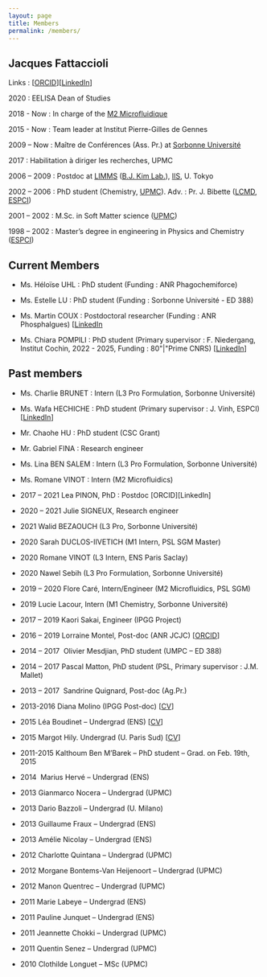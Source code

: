 ```yaml
---
layout: page
title: Members
permalink: /members/
---
```


## Jacques Fattaccioli

Links : [[ORCID](https://orcid.org/0000-0002-0095-2576)][[LinkedIn](https://www.linkedin.com/in/jacquesfattaccioli/)]

2020 : EELISA Dean of Studies

2018 - Now : In charge of the [M2 Microfluidique](https://microfluidics-master.fr/) 

2015 - Now : Team leader at Institut Pierre-Gilles de Gennes

2009 – Now : Maître de Conférences (Ass. Pr.) at [Sorbonne Université](http://www.sorbonne-universite.fr/)

2017 : Habilitation à diriger les recherches, UPMC  

2006 – 2009 : Postdoc at [LIMMS](http://limmshp.iis.u-tokyo.ac.jp/) ([B.J. Kim Lab.](http://www.kimlab.iis.u-tokyo.ac.jp/english/index.html)), [IIS](http://iis.u-tokyo.ac.jp/), U. Tokyo  

2002 – 2006 : PhD student (Chemistry, [UPMC](http://www.upmc.fr/)). Adv. : Pr. J. Bibette ([LCMD](https://www.lcmd.espci.fr/), [ESPCI](http://www.espci.fr/)) 

2001 – 2002 : M.Sc. in Soft Matter science ([UPMC](http://www.upmc.fr/)) 

1998 – 2002 : Master’s degree in engineering in Physics and Chemistry ([ESPCI](http://www.espci.fr/))

## Current Members

- Ms. Héloïse UHL : PhD student (Funding : ANR Phagochemiforce)

- Ms. Estelle LU : PhD student (Funding : Sorbonne Université - ED 388)

- Ms. Martin COUX : Postdoctoral researcher (Funding : ANR Phosphalgues) [[LinkedIn](https://www.linkedin.com/in/martin-coux/)

- Ms. Chiara POMPILI : PhD student (Primary supervisor : F. Niedergang, Institut Cochin, 2022 - 2025, Funding : 80"|"Prime CNRS) [[LinkedIn](https://www.linkedin.com/in/chiara-pompili-855320230/)]



## Past members

- Ms. Charlie BRUNET : Intern (L3 Pro Formulation, Sorbonne Université)

- Ms. Wafa HECHICHE : PhD student (Primary supervisor : J. Vinh, ESPCI) [[LinkedIn](https://www.linkedin.com/in/wafa-hechiche-a37248144/)]

- Mr. Chaohe HU : PhD student (CSC Grant)

- Mr. Gabriel FINA : Research engineer

- Ms. Lina BEN SALEM : Intern (L3 Pro Formulation, Sorbonne Université)

- Ms. Romane VINOT : Intern (M2 Microfluidics)

- 2017 – 2021 Lea PINON, PhD : Postdoc [ORCID][LinkedIn]

- 2020 – 2021 Julie SIGNEUX, Research engineer

- 2021 Walid BEZAOUCH (L3 Pro, Sorbonne Université)

- 2020 Sarah DUCLOS-IIVETICH (M1 Intern, PSL SGM Master)

- 2020 Romane VINOT (L3 Intern, ENS Paris Saclay)

- 2020 Nawel Sebih (L3 Pro Formulation, Sorbonne Université)

- 2019 – 2020 Flore Caré, Intern/Engineer (M2 Microfluidics, PSL SGM)

- 2019 Lucie Lacour, Intern (M1 Chemistry, Sorbonne Université)

- 2017 – 2019 Kaori Sakai, Engineer (IPGG Project)

- 2016 – 2019 Lorraine Montel, Post-doc (ANR JCJC) [[ORCID](https://orcid.org/0000-0003-0545-6413)]

- 2014 – 2017  Olivier Mesdjian, PhD student (UMPC – ED 388)

- 2014 – 2017 Pascal Matton, PhD student (PSL, Primary supervisor : J.M. Mallet)

- 2013 – 2017  Sandrine Quignard, Post-doc (Ag.Pr.)

- 2013-2016 Diana Molino (IPGG Post-doc) [[CV](https://www.linkedin.com/in/diana-molino-6122a995)]

- 2015 Léa Boudinet – Undergrad (ENS) [[CV](https://www.linkedin.com/in/l%C3%A9a-boudinet-5b0386109)]

- 2015 Margot Hily. Undergrad (U. Paris Sud) [[CV](https://www.linkedin.com/in/amnicolay/fr)]

- 2011-2015 Kalthoum Ben M’Barek – PhD student – Grad. on Feb. 19th, 2015

- 2014  Marius Hervé – Undergrad (ENS)

- 2013 Gianmarco Nocera – Undergrad (UPMC)

- 2013 Dario Bazzoli – Undergrad (U. Milano)

- 2013 Guillaume Fraux – Undergrad (ENS)

- 2013 Amélie Nicolay – Undergrad (ENS)

- 2012 Charlotte Quintana – Undergrad (UPMC)

- 2012 Morgane Bontems-Van Heijenoort – Undergrad (UPMC)

- 2012 Manon Quentrec – Undergrad (UPMC)

- 2011 Marie Labeye – Undergrad (ENS)

- 2011 Pauline Junquet – Undergrad (ENS)

- 2011 Jeannette Chokki – Undergrad (UPMC)

- 2011 Quentin Senez – Undergrad (UPMC)

- 2010 Clothilde Longuet – MSc (UPMC)
